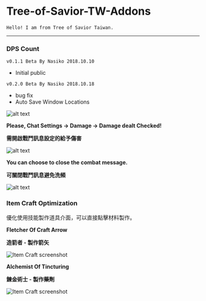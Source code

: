 # Tree-of-Savior-TW-Addons
    Hello! I am from Tree of Savior Taiwan.
***
### DPS Count
`v0.1.1 Beta By Nasiko 2018.10.10` 
* Initial public

`v0.2.0 Beta By Nasiko 2018.10.18`
* bug fix
* Auto Save Window Locations

![alt text](https://i.imgur.com/Ih0oFoj.png)

**Please, Chat Settings → Damage → Damage dealt Checked!**

**需開啟戰鬥訊息設定的給予傷害**

![alt text](https://i.imgur.com/CaKPRxN.png)

**You can choose to close the combat message.**

**可關閉戰鬥訊息避免洗頻**

![alt text](https://i.imgur.com/rAgGaOx.png)

### Item Craft Optimization
優化使用技能製作道具介面，可以直接點擊材料製作。

**Fletcher Of Craft Arrow**

**造箭者 - 製作箭矢**

![Item Craft screenshot](http://i.imgur.com/t2txdry.png)

**Alchemist Of Tincturing**

**鍊金術士 - 製作藥劑**

![Item Craft screenshot](http://i.imgur.com/hhqFla0.png)

